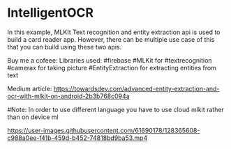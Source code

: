 # IntelligentOCR

In this example, MLKIt Text recognition and entity extraction api is used to build a card reader app. However, there can be multiple use case of this that you can build using these two apis.

Buy me a cofeee: <script type="text/javascript" src="https://cdnjs.buymeacoffee.com/1.0.0/button.prod.min.js" data-name="bmc-button" data-slug="kashifmehmood" data-color="#FFDD00" data-emoji=""  data-font="Cookie" data-text="Buy me a coffee" data-outline-color="#000000" data-font-color="#000000" data-coffee-color="#ffffff" ></script>
Libraries used:
#firebase #MLKit for #textrecognition
#camerax for taking picture
#EntityExtraction for extracting entities from text

Medium article: https://towardsdev.com/advanced-entity-extraction-and-ocr-with-mlkit-on-android-2b3b768c094a


#Note: In order to use different language you have to use cloud mlkit rather than on device ml


https://user-images.githubusercontent.com/61690178/128365608-c988a0ee-f41b-459d-b452-74818bd9ba53.mp4




